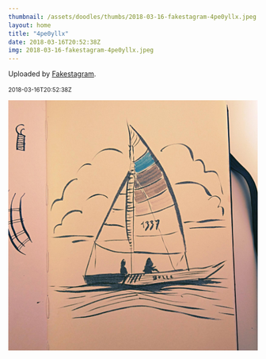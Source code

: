 ```yaml
---
thumbnail: /assets/doodles/thumbs/2018-03-16-fakestagram-4pe0yllx.jpeg
layout: home
title: "4pe0yllx"
date: 2018-03-16T20:52:38Z
img: 2018-03-16-fakestagram-4pe0yllx.jpeg
---
```


Uploaded by [Fakestagram](https://github.com/opyate/fakestagram).

<small>2018-03-16T20:52:38Z</small>

![Uploaded by Fakestagram](2018-03-16-fakestagram-4pe0yllx.jpeg)
